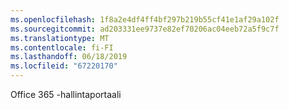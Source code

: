 ```yaml
---
ms.openlocfilehash: 1f8a2e4df4ff4bf297b219b55cf41e1af29a102f
ms.sourcegitcommit: ad203331ee9737e82ef70206ac04eeb72a5f9c7f
ms.translationtype: MT
ms.contentlocale: fi-FI
ms.lasthandoff: 06/18/2019
ms.locfileid: "67220170"
---
```

Office 365 -hallintaportaali